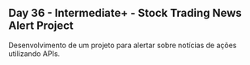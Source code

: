 ## Day 36 - Intermediate+ - Stock Trading News Alert Project
Desenvolvimento de um projeto para alertar sobre notícias de ações utilizando APIs.